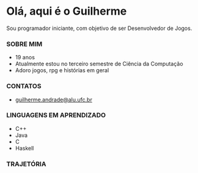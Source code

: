 # **Olá, aqui é o Guilherme**

Sou programador iniciante, com objetivo de ser Desenvolvedor de Jogos.

### SOBRE MIM
- 19 anos
- Atualmente estou no terceiro semestre de Ciência da Computação
- Adoro jogos, rpg e histórias em geral

### CONTATOS 
- guilherme.andrade@alu.ufc.br
  
### LINGUAGENS EM APRENDIZADO
- C++
- Java
- C
- Haskell

### TRAJETÓRIA

